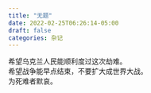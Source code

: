 ```yaml
---
title: "无题"
date: 2022-02-25T06:26:14-05:00
draft: false
categories: 杂记
---
```


希望乌克兰人民能顺利度过这次劫难。  
希望战争能早点结束，不要扩大成世界大战。  
为死难者默哀。